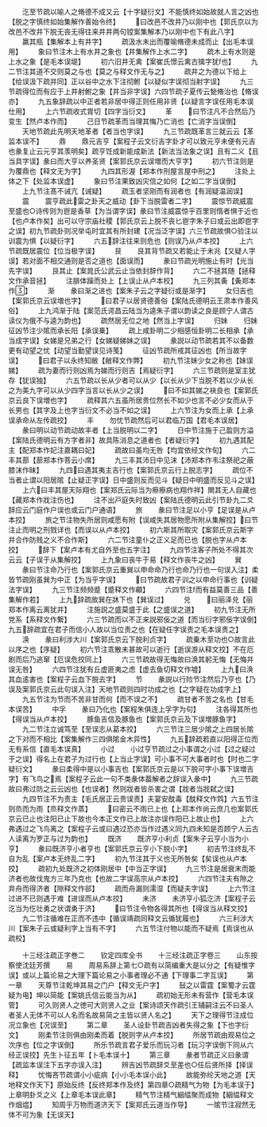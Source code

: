 <!-- { "loadSidebar": true } -->
　　汔至节疏以喻人之脩德不成又云【十字疑衍文】不能慎终如始故就人言之凶也【脱之字慎终如始集解作善始令终】
　　曰改邑不改井乃以刚中也【郭氏京以为改邑不改井下脱无丧无得往来井井两句镗案集解本乃以刚中也下有此八字】
　　羸其瓶【集解本上有井字】
　　疏汲水未出而覆喻脩德未成而止【出毛本误用】
　　象曰节注木上有水井之象也【井集解作上水二字】
　　疏木上有水则是上水之象【是毛本误堤】
　　初六旧井无禽【案崔氏憬云禽古擒字犹也】
　　九二节注其道不交则莫之与也【莫之与释文作无与之】
　　疏井之为德以下给上【给误汲下疏并同】正以谷中之水下注彻鲋【以疑似字误彻当射字误】
　　九三节疏得位而有应于上井射鲋之象【井当非字误】六四节疏子夏传云甃脩治也【脩误亦】
　　九五象辞疏以中正者若非居中得正则任用非贤【以疑言字误任用毛本误仕用】
　　上六节疏收式胄切【四字当衍文】
　　革
　　曰节注凡不合然后乃变生【然卢本作而】
　　己日节疏革而当理其悔乃亡消也【亡消字当误倒】
　　天地节疏此先明天地革者【者当也字误】
　　九三节疏既革言三就云云【革监本误不】
　　鼎
　　鼎元吉亨【案程子云文衍吉字卦才可以致元亨未便有元吉也彖复止云元亨其羡明矣】疏亨饪成新能成新法【新法当法象之误】且有二义【且当具字误】彖曰而大亨以养圣贤【案郭氏京云误増而大亨字】
　　初六节注则是为覆鼎也【释文无为字】
　　九四其形渥【郑本作刑屋言屋中刑之】
　　注处上体之下【处监本误虚】
　　象曰节注果致凶灾信之如何【之如二字当误倒】
　　上九节注髙不诫亢【诫疑】
　　疏玉者坚刚而有润者也【有润疑温润误】
　　震
　　震亨疏此雷之卦天之威动【卦下当脱雷者二字】
　　震惊节疏威震至盛也○诗传则为鬯是香草【为当谓字误】彖曰节注威震惊乎百里则惰者惧于近也【也卢本作矣】出可以守宗庙社稷【郭氏京云上脱不丧匕鬯字朱子曰或云出即鬯字之误】初九节疏卦则况举屯时宜其有所封建【况当泛字误】六三节疏故惧○验注以训震为惧【以疑衍字】
　　六五辞注往来则危也【则误乃从卢本挍】
　　上六节疏既居震位【位当极字误】
　　艮
　　艮其背节疏又若能止于未兆【又疑人字误】若对面不相交通则是否之道也【面误而】
　　彖曰节疏光明施止有时【光当先字误】
　　艮其止【案晁氏公武云止当依封辞作背】
　　六二不拯其随【拯释文作承音拯】
　　注腓体躁而处上【上误止从卢本校】
　　九三列其夤【夤郑本作】
　　渐
　　彖曰渐之进也【案朱子云之字疑衍或是渐字】
　　女归吉也【案郭氏京云误増也字】
　　曰君子以居贤德善俗【案陆氏德明云王肃本作善风俗】
　　上九鸿渐于陆【案范氏谔昌云陆当为逵朱子谓以韵读之良是顾宁人谓古读仪为俄不与逵为韵也】
　　疏然居无位之地【然当上字误】
　　归妹
　　归妹征凶节注少隂而承长阳【承误乗】
　　疏上咸卦明二少相感恒卦明二长相承【承当成字误】女娣是兄弟之行【女娣疑娣妹之误】
　　彖説以动节疏若其不以备数更有动望之忧【动望当勤望误见诗笺】
　　征凶节疏所戒其征凶也【所当故字误】
　　曰君子以永终知敝【敝释文作弊】
　　初九节注妹少女之称也【妹误娣】
　　疏为妻而行则凶焉为娣而行则吉【焉疑衍字】
　　六三节疏则是室主犹存【犹误独】
　　六五节疏以长从少者可以从少【以长从少下当脱不若以少从长之为美九字可以从少四字当言以长从少之误】
　　曰不如其娣之袂良也【案郭氏京云良下误増也字】
　　疏释其六五虽所居贵位然长不如少也言不必少女而从于长男也【其字及上也字当衍文不必当不如之误】
　　上六节注为女而上承【上承误承命从左传疏挍】
　　丰
　　勿忧节疏然后可以君临万国【君毛本误居】
　　彖曰明以动节疏动故丰者【上当脱明以二字】
　　日中节注施于己盈则方溢【案陆氏德明云有方字者非】故具陈消息之道者也【者疑衍字】
　　初九遇其配主【配郑本作妃注嘉耦曰妃】
　　疏故曰虽均无咎【均宜依经文作旬】
　　六二丰其蔀【蔀郑本作菩云小席】
　　九三丰其沛日中见沫【沛郑本作韦注祭祀之蔽膝沫作昧】
　　九四曰遇其夷主吉行也【案郭氏京云行上脱志字】
　　疏位不当者止谓以阳居隂【止疑正字误】日中盛则反而见斗【疑日中明盛而反见斗之误】
　　上六曰丰其屋天际翔也【案郑氏云际当为瘵瘵病也翔作祥】閴其无人自藏也【藏郑本作戕注伤也】
　　注不出戸庭失时致凶【案陆氏德明云此引节卦九二爻辞应云门庭作户误也或云门户通语】
　　旅
　　彖曰节注足以小亨【足误是从卢本挍】
　　旅之节注物失所居则咸愿有附【误咸失其居物愿所附从集解挍】曰节注止而明之刑戮详也【而误以从卢本挍】
　　初六斯其所取灾【案郭氏京云斯字并合作防贱之义不合作斯】
　　六二节注童仆之正义足而已也【脱也字从卢本挍】
　　辞下【案卢本有尤自外至也五字注】
　　九四节注客子所处不得其次云云【子误于从集解挍】
　　上九象曰丧牛于易【释文作丧牛之凶】
　　巽
　　彖曰节注命乃行也【案郭氏京云重巽以申命命乃行也命乃行也一句误入注】柔皆节疏刚虽巽为中正【为当乎字误】
　　曰节疏故君子训之以申命行事也【训疑法字误】
　　九三节注频频蹙【蹙释文作顣】
　　六四节注而有益莫善三品【善集解作若】
　　上九辞疏故巽在牀下也【巽误过】
　　兑
　　曰丽泽兑【丽郑本作离云离犹并】
　　注施説之盛莫盛于此【之盛误之道】
　　初九节注无所党系【系释文作繋】
　　六三节疏而以不正来説邪佞之道【而当衍字邪佞字误倒】九五辞疏宜在君子而信小人故以当位责之也【在疑任字误责之毛本误贵之】
　　涣
　　彖曰利涉大川【案郭氏京云下脱利贞字】
　　疏乗木至功也○故言此以序之也【序疑】
　　初六节注乖散未甚故可以逝行【逝误游从释文挍】不在厄剧而后乃逃窜【厄误危挍同上】
　　六三节疏故得无悔故曰涣其躬无悔【无悔并误无咎】
　　六四节注犹有丘虚匪夷之虑【虚去鱼切释文作墟】
　　上九曰涣其血逺害也【案程子云血下脱去字】
　　节
　　彖説以行险节注然后乃亨也【乃误及案郭氏京云此句误入注】天地节疏则四时功成之也【之字疑在功成字上】
　　九五节注为节而不苦非甘而何【而不误之不】
　　疏甘者不苦之名也【甘毛本误苦】
　　中孚
　　彖曰乃化也【案程朱俱连上孚字为句】
　　注各得其所也【得误当从卢本挍】
　　豚鱼吉信及豚鱼也【案郭氏京云及下误増豚鱼字】
　　九二节注立诚笃至【至误志从葛本挍】
　　六三节注三居少隂之上四居长隂之下对而不相比【案集解作三四俱隂金木异性】
　　九五辞疏若直以阳得正位而无有系信【直毛本误真】
　　小过
　　小过亨节疏过之小事谓之小过【过之疑过于之误】得名上在君子为过行也【上当止字误】可小事不可大事者时也【时也二字疑衍文】
　　彖曰柔得中是以小事吉也【案郭氏京云是以下脱可字小事下误増吉字】有飞鸟之焉【案程子云此一句不类彖体葢解者之辞误入彖中】
　　九三节疏故曰弗过防之云云凶也【也误者】然则戕者皆杀害之谓【戕者当戕弑之误】
　　九四节注不为责主【毛氏居正云贵误责】夫宴安酖毒【酖释文作鸩】六五节注则烝而为雨【烝释文作蒸】
　　曰密云不雨已上也【上郑本作尚云庶几也案郭氏京云已止也注阳已止下故也今本正文作已上故注亦误作阳已上故止也】
　　上六弗遇过之飞鸟离之【案程子云或曰遇过恐亦当作过遇义同九四未知是否顾宁人云古人读离为罗正与过为韵也】
　　既济
　　既济亨小利贞【案朱子云亨小当为小亨】
　　彖曰既济亨小者亨也【案郭氏京云亨小下脱小字】
　　初吉节注终乱不自为乱【案卢本无终乱二字】
　　初九节注其于义也无所咎矣【矣误也从卢本挍】
　　疏初九处既济之初体刚居中【中当正字误】
　　九三节注是居衰末而能济者也故伐鬼方三年乃克也【也故二字误高宗从卢本挍】
　　六四节注夫有隙之弃舟而得济者【隙释文作郤】
　　疏而舟漏则濡湿【而疑夫字误】
　　上六节注过进不已则遇于难【进误而从卢本挍】
　　未济
　　未济亨小狐汔济【案程子云汔当为仡壮勇之状谓勇于济】
　　曰节注令物各得其所也【得误当从释文挍】
　　九二节注循难在正而不违中【循误靖疏同释文云循犹履也】
　　六三利涉大川【案朱子云或疑利字上当有不字】
　　六五节注付物以能而不疑焉【焉误也从疏校】

　　十三经注疏正字巻二
　　钦定四库全书
　　十三经注疏正字卷三
　　山东按察使沈廷芳撰
　　易
　　周易系辞上第七○疏有以简编重大是以分之【有疑惟字误】或以上篇论易之大理下篇论易之小事者理必不通【下理事二字互误】
　　第一章
　　天尊节注乾坤其易之门户【释文无户字】
　　鼔之以雷霆【案蜀才云霆疑为电】坤以简能【案姚氏信云能当为从】
　　疏初始无形未有营作【营毛本误管】
　　可久则贤人之徳可大则贤人之业【案诗颂天作疏引王辅嗣注云不曰圣人者圣人无体不可以人名而名故易简之主皆以贤人名之】
　　天下之理得节注成位况立象也【况误至】
　　第二章
　　圣人设卦节疏吉凶者失得之象【下也字衍文】
　　刚柔节注则俱由刚柔而着【脱则字从卢本挍】
　　所居节疏由观易位之次序也【位之字误倒】
　　所乐节疏言君子爱乐而玩习者【玩习字误倒下同从六经正误挍】先生卜征五年【卜毛本误十】
　　第三章
　　彖者节疏正义曰彖谓【疏监本误注下五字亦误入注】
　　辨吉凶节疏辞爻至差也○任后贤所择【择误释】
　　忧悔吝节疏谓小小疵病【小小毛本误小此】
　　故能弥纶天地之道【天地释文作天下】原始反终【反终郑本作及终】第四章○疏精气为物【为毛本误于】上章明卦爻之义【上章毛本误此章】
　　精气节注精气絪緼聚而成物【絪緼释文作烟煴】
　　知周乎万物而道济天下【案郑氏云道当作导】
　　一隂节注寂然无体不可为象【无误天】

